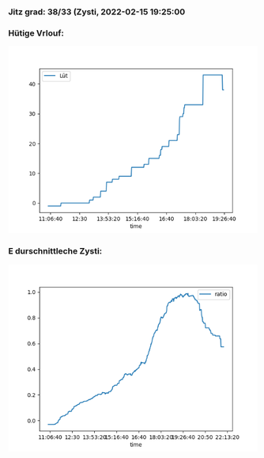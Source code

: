 ### Jitz grad: 38/33 (Zysti, 2022-02-15 19:25:00

### Hütige Vrlouf:
![Graph](Today.png)

### E durschnittleche Zysti:
![Graph](Zysti.png)
